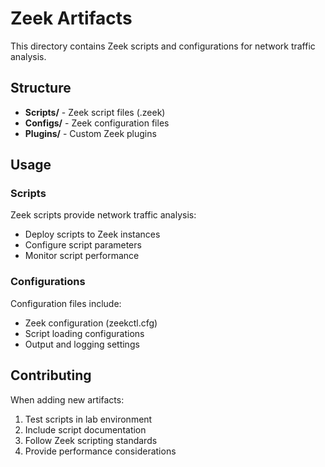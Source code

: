 # Zeek Artifacts

This directory contains Zeek scripts and configurations for network traffic analysis.

## Structure

- **Scripts/** - Zeek script files (.zeek)
- **Configs/** - Zeek configuration files
- **Plugins/** - Custom Zeek plugins

## Usage

### Scripts
Zeek scripts provide network traffic analysis:
- Deploy scripts to Zeek instances
- Configure script parameters
- Monitor script performance

### Configurations
Configuration files include:
- Zeek configuration (zeekctl.cfg)
- Script loading configurations
- Output and logging settings

## Contributing

When adding new artifacts:
1. Test scripts in lab environment
2. Include script documentation
3. Follow Zeek scripting standards
4. Provide performance considerations

